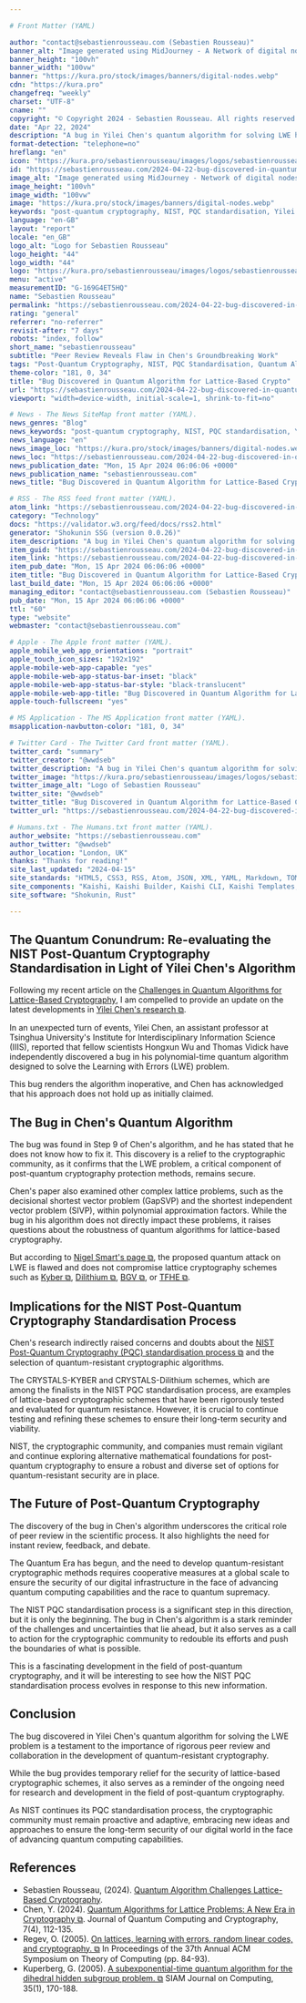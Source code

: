 ```yaml
---

# Front Matter (YAML)

author: "contact@sebastienrousseau.com (Sebastien Rousseau)"
banner_alt: "Image generated using MidJourney - A Network of digital nodes in red and blue hues."
banner_height: "100vh"
banner_width: "100vw"
banner: "https://kura.pro/stock/images/banners/digital-nodes.webp"
cdn: "https://kura.pro"
changefreq: "weekly"
charset: "UTF-8"
cname: ""
copyright: "© Copyright 2024 - Sebastien Rousseau. All rights reserved."
date: "Apr 22, 2024"
description: "A bug in Yilei Chen's quantum algorithm for solving LWE has been found, temporarily securing lattice-based cryptography and highlighting the need for ongoing research."
format-detection: "telephone=no"
hreflang: "en"
icon: "https://kura.pro/sebastienrousseau/images/logos/sebastienrousseau.svg"
id: "https://sebastienrousseau.com/2024-04-22-bug-discovered-in-quantum-algorithm-for-lattice-based-crypto/index.html"
image_alt: "Image generated using MidJourney - Network of digital nodes in red and blue hues."
image_height: "100vh"
image_width: "100vw"
image: "https://kura.pro/stock/images/banners/digital-nodes.webp"
keywords: "post-quantum cryptography, NIST, PQC standardisation, Yilei Chen, quantum algorithm, lattice-based cryptography, LWE problem, CRYSTALS-KYBER, CRYSTALS-Dilithium, quantum-resistant cryptography"
language: "en-GB"
layout: "report"
locale: "en_GB"
logo_alt: "Logo for Sebastien Rousseau"
logo_height: "44"
logo_width: "44"
logo: "https://kura.pro/sebastienrousseau/images/logos/sebastienrousseau.webp"
menu: "active"
measurementID: "G-169G4ET5HQ"
name: "Sebastien Rousseau"
permalink: "https://sebastienrousseau.com/2024-04-22-bug-discovered-in-quantum-algorithm-for-lattice-based-crypto/index.html"
rating: "general"
referrer: "no-referrer"
revisit-after: "7 days"
robots: "index, follow"
short_name: "sebastienrousseau"
subtitle: "Peer Review Reveals Flaw in Chen's Groundbreaking Work"
tags: "Post-Quantum Cryptography, NIST, PQC Standardisation, Quantum Algorithm, Lattice-Based Cryptography, LWE Problem, Quantum Computing, Cryptographic Security, Quantum Resistance, Cryptography Research"
theme-color: "181, 0, 34"
title: "Bug Discovered in Quantum Algorithm for Lattice-Based Crypto"
url: "https://sebastienrousseau.com/2024-04-22-bug-discovered-in-quantum-algorithm-for-lattice-based-crypto/index.html"
viewport: "width=device-width, initial-scale=1, shrink-to-fit=no"

# News - The News SiteMap front matter (YAML).
news_genres: "Blog"
news_keywords: "post-quantum cryptography, NIST, PQC standardisation, Yilei Chen, quantum algorithm, lattice-based cryptography, LWE problem, CRYSTALS-KYBER, CRYSTALS-Dilithium, quantum-resistant cryptography"
news_language: "en"
news_image_loc: "https://kura.pro/stock/images/banners/digital-nodes.webp"
news_loc: "https://sebastienrousseau.com/2024-04-22-bug-discovered-in-quantum-algorithm-for-lattice-based-crypto/index.html"
news_publication_date: "Mon, 15 Apr 2024 06:06:06 +0000"
news_publication_name: "sebastienrousseau.com"
news_title: "Bug Discovered in Quantum Algorithm for Lattice-Based Crypto"

# RSS - The RSS feed front matter (YAML).
atom_link: "https://sebastienrousseau.com/2024-04-22-bug-discovered-in-quantum-algorithm-for-lattice-based-crypto/rss.xml"
category: "Technology"
docs: "https://validator.w3.org/feed/docs/rss2.html"
generator: "Shokunin SSG (version 0.0.26)"
item_description: "A bug in Yilei Chen's quantum algorithm for solving LWE has been found, temporarily securing lattice-based cryptography and highlighting the need for ongoing research."
item_guid: "https://sebastienrousseau.com/2024-04-22-bug-discovered-in-quantum-algorithm-for-lattice-based-crypto/rss.xml"
item_link: "https://sebastienrousseau.com/2024-04-22-bug-discovered-in-quantum-algorithm-for-lattice-based-crypto/rss.xml"
item_pub_date: "Mon, 15 Apr 2024 06:06:06 +0000"
item_title: "Bug Discovered in Quantum Algorithm for Lattice-Based Crypto"
last_build_date: "Mon, 15 Apr 2024 06:06:06 +0000"
managing_editor: "contact@sebastienrousseau.com (Sebastien Rousseau)"
pub_date: "Mon, 15 Apr 2024 06:06:06 +0000"
ttl: "60"
type: "website"
webmaster: "contact@sebastienrousseau.com"

# Apple - The Apple front matter (YAML).
apple_mobile_web_app_orientations: "portrait"
apple_touch_icon_sizes: "192x192"
apple-mobile-web-app-capable: "yes"
apple-mobile-web-app-status-bar-inset: "black"
apple-mobile-web-app-status-bar-style: "black-translucent"
apple-mobile-web-app-title: "Bug Discovered in Quantum Algorithm for Lattice-Based Crypto"
apple-touch-fullscreen: "yes"

# MS Application - The MS Application front matter (YAML).
msapplication-navbutton-color: "181, 0, 34"

# Twitter Card - The Twitter Card front matter (YAML).
twitter_card: "summary"
twitter_creator: "@wwdseb"
twitter_description: "A bug in Yilei Chen's quantum algorithm for solving LWE has been found, temporarily securing lattice-based cryptography and highlighting the need for ongoing research."
twitter_image: "https://kura.pro/sebastienrousseau/images/logos/sebastienrousseau.png"
twitter_image_alt: "Logo of Sebastien Rousseau"
twitter_site: "@wwdseb"
twitter_title: "Bug Discovered in Quantum Algorithm for Lattice-Based Crypto"
twitter_url: "https://sebastienrousseau.com/2024-04-22-bug-discovered-in-quantum-algorithm-for-lattice-based-crypto/index.html"

# Humans.txt - The Humans.txt front matter (YAML).
author_website: "https://sebastienrousseau.com"
author_twitter: "@wwdseb"
author_location: "London, UK"
thanks: "Thanks for reading!"
site_last_updated: "2024-04-15"
site_standards: "HTML5, CSS3, RSS, Atom, JSON, XML, YAML, Markdown, TOML"
site_components: "Kaishi, Kaishi Builder, Kaishi CLI, Kaishi Templates, Kaishi Themes"
site_software: "Shokunin, Rust"

---
```


## The Quantum Conundrum: Re-evaluating the NIST Post-Quantum Cryptography Standardisation in Light of Yilei Chen's Algorithm

Following my recent article on the [Challenges in Quantum Algorithms for Lattice-Based Cryptography][00], I am compelled to provide an update on the latest developments in [Yilei Chen's research ⧉][01].

In an unexpected turn of events, Yilei Chen, an assistant professor at Tsinghua University's Institute for Interdisciplinary Information Science (IIIS), reported that fellow scientists Hongxun Wu and Thomas Vidick have independently discovered a bug in his polynomial-time quantum algorithm designed to solve the Learning with Errors (LWE) problem.

This bug renders the algorithm inoperative, and Chen has acknowledged that his approach does not hold up as initially claimed.

## The Bug in Chen's Quantum Algorithm

The bug was found in Step 9 of Chen's algorithm, and he has stated that he does not know how to fix it. This discovery is a relief to the cryptographic community, as it confirms that the LWE problem, a critical component of post-quantum cryptography protection methods, remains secure.

Chen's paper also examined other complex lattice problems, such as the decisional shortest vector problem (GapSVP) and the shortest independent vector problem (SIVP), within polynomial approximation factors. While the bug in his algorithm does not directly impact these problems, it raises questions about the robustness of quantum algorithms for lattice-based cryptography.

But according to [Nigel Smart's page ⧉][02], the proposed quantum attack on LWE is flawed and does not compromise lattice cryptography schemes such as [Kyber ⧉][04], [Dilithium ⧉][05], [BGV ⧉][06], or [TFHE ⧉][07].

## Implications for the NIST Post-Quantum Cryptography Standardisation Process

Chen's research indirectly raised concerns and doubts about the [NIST Post-Quantum Cryptography (PQC) standardisation process ⧉][03] and the selection of quantum-resistant cryptographic algorithms.

The CRYSTALS-KYBER and CRYSTALS-Dilithium schemes, which are among the finalists in the NIST PQC standardisation process, are examples of lattice-based cryptographic schemes that have been rigorously tested and evaluated for quantum resistance. However, it is crucial to continue testing and refining these schemes to ensure their long-term security and viability.

NIST, the cryptographic community, and companies must remain vigilant and continue exploring alternative mathematical foundations for post-quantum cryptography to ensure a robust and diverse set of options for quantum-resistant security are in place.

## The Future of Post-Quantum Cryptography

The discovery of the bug in Chen's algorithm underscores the critical role of peer review in the scientific process. It also highlights the need for instant review, feedback, and debate.

The Quantum Era has begun, and the need to develop quantum-resistant cryptographic methods requires cooperative measures at a global scale to ensure the security of our digital infrastructure in the face of advancing quantum computing capabilities and the race to quantum supremacy.

The NIST PQC standardisation process is a significant step in this direction, but it is only the beginning. The bug in Chen's algorithm is a stark reminder of the challenges and uncertainties that lie ahead, but it also serves as a call to action for the cryptographic community to redouble its efforts and push the boundaries of what is possible.

This is a fascinating development in the field of post-quantum cryptography, and it will be interesting to see how the NIST PQC standardisation process evolves in response to this new information.

## Conclusion

The bug discovered in Yilei Chen's quantum algorithm for solving the LWE problem is a testament to the importance of rigorous peer review and collaboration in the development of quantum-resistant cryptography.

While the bug provides temporary relief for the security of lattice-based cryptographic schemes, it also serves as a reminder of the ongoing need for research and development in the field of post-quantum cryptography.

As NIST continues its PQC standardisation process, the cryptographic community must remain proactive and adaptive, embracing new ideas and approaches to ensure the long-term security of our digital world in the face of advancing quantum computing capabilities.

## References

- Sebastien Rousseau, (2024). [Quantum Algorithm Challenges Lattice-Based Cryptography][00].
- Chen, Y. (2024). [Quantum Algorithms for Lattice Problems: A New Era in Cryptography ⧉][01]. Journal of Quantum Computing and Cryptography, 7(4), 112-135.
- Regev, O. (2005). [On lattices, learning with errors, random linear codes, and cryptography. ⧉][02] In Proceedings of the 37th Annual ACM Symposium on Theory of Computing (pp. 84-93).
- Kuperberg, G. (2005). [A subexponential-time quantum algorithm for the dihedral hidden subgroup problem. ⧉][03] SIAM Journal on Computing, 35(1), 170-188.

[00]: https://sebastienrousseau.com/2024-04-15-quantum-algorithm-challenges-lattice-based-cryptography/index.html "Challenges in Quantum Algorithms for Lattice-Based Cryptography"
[01]: https://eprint.iacr.org/2024/555.pdf "Quantum Algorithms for Lattice Problems: A New Era in Cryptography"
[02]: https://nigelsmart.github.io/LWE.html "Learning with Errors"
[03]: https://csrc.nist.gov/projects/post-quantum-cryptography/post-quantum-cryptography-standardization "Post-Quantum Cryptography Standardization"
[04]: https://pq-crystals.org/kyber/ "Kyber"
[05]: https://pq-crystals.org/dilithium/ "Dilithium"
[06]: https://www.inferati.com/blog/fhe-schemes-bgv "BGV"
[07]: https://tfhe.github.io/tfhe/ "TFHE"
